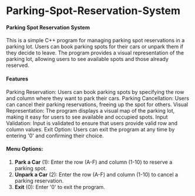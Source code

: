 # Parking-Spot-Reservation-System

#### Parking Spot Reservation System
This is a simple C++ program for managing parking spot reservations in a parking lot. 
Users can book parking spots for their cars or unpark them if they decide to leave.
The program provides a visual representation of the parking lot, allowing users to see available spots and those already reserved.

#### Features
Parking Reservation: Users can book parking spots by specifying the row and column where they want to park their cars.
Parking Cancellation: Users can cancel their parking reservations, freeing up the spot for others.
Visual Representation: The program displays a visual map of the parking lot, making it easy for users to see available and occupied spots.
Input Validation: Input is validated to ensure that users provide valid row and column values.
Exit Option: Users can exit the program at any time by entering '0' and confirming their choice.

#### Menu Options:
1. **Park a Car** (1): Enter the row (A-F) and column (1-10) to reserve a parking spot.
2. **Unpark a Car** (2): Enter the row (A-F) and column (1-10) to cancel a parking reservation.
3. **Exit** (0): Enter '0' to exit the program.
